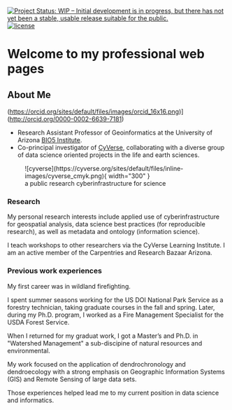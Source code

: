[![Project Status: WIP – Initial development is in progress, but there has not yet been a stable, usable release suitable for the public.](https://www.repostatus.org/badges/latest/wip.svg)](https://www.repostatus.org/#wip) [![license](https://img.shields.io/badge/license-GPLv3-blue.svg)](https://opensource.org/licenses/GPL-3.0) 

# Welcome to my professional web pages

## About Me

(https://orcid.org/sites/default/files/images/orcid_16x16.png)](http://orcid.org/0000-0002-6639-7181)

* Research Assistant Professor of Geoinformatics at the University of Arizona [BIO5 Institute](https://bio5.org). 
* Co-principal investigator of [CyVerse](https://cyverse.org), collaborating with a diverse group of data science oriented projects in the life and earth sciences.

<figure markdown> 
  ![cyverse](https://cyverse.org/sites/default/files/inline-images/cyverse_cmyk.png){ width="300" }
  <figcaption>a public research cyberinfrastructure for science</figcaption>
</figure>

### Research

My personal research interests include applied use of cyberinfrastructure for geospatial analysis, data science best practices (for reproducible research), as well as metadata and ontology (information science).

I teach workshops to other researchers via the CyVerse Learning Institute. I am an active member of the Carpentries and Research Bazaar Arizona.

### Previous work experiences

My first career was in wildland firefighting. 
 
I spent summer seasons working for the US DOI National Park Service as a forestry technician, taking graduate courses in the fall and spring. Later, during my Ph.D. program, I worked as a Fire Management Specialist for the USDA Forest Service.

When I returned for my graduat work, I got a Master’s and Ph.D. in "Watershed Management" a sub-discipine of natural resources and environmental.

My work focused on the application of dendrochronology and dendroecology with a strong emphasis on Geographic Information Systems (GIS) and Remote Sensing of large data sets. 
 
 Those experiences helped lead me to my current position in data science and informatics.
